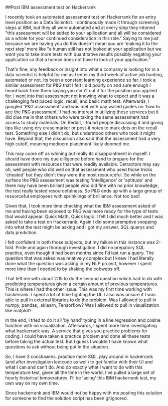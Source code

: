 ##Post IBM assessment test on Hackerrank

I recently took an automated assessment test on Hackerrank for an entry level position as a Data Scientist. I continuously made it through screening steps at IBM, but they all were automated and at every step they intoned "this assessment will be added to your apllication and all will be considered as a whole for your continued consideration in this role." Saying to me just becuase we are having you do this doesn't mean you are 'making it to the next step' more like "a human still has not looked at your application but we want you to take more tests with quantitative results possibly negating your application so that a human does not have to look at your application."

That's fine, any feedback or insight into what a company is looking for in a data scientist is helpful for me as I enter my third week of active job hunting, automated or not. Its been a constant learning experience so far. I took a similar assessment for P&G that I felt I did poorly on and sure enough I heard back from them saying you didn't cut it for the position you applied for. I went into that assessment not knowing what to expect and it was a challenging fast paced logic, recall, and basic math test. Afterwards, I googled 'P&G assessment' and was met with pay walled guides on 'how to ace the P&G assessment.' I had no interest in utilizing these services but it did clue me in that others who were taking the same assessment had access to study materials. On Reddit, I found people discussing it and giving tips like using dry erase marker or post-it notes to mark dots on the recall test. Something else I didn't do, but understood others who took it might have. Beyond that, the discussion also said that the assessment had a very high cutoff, meaning mediocre placement likely doomed me.

This may come off as whining but really its disappointment in myself. I should have done my due dilligence before hand to prepare for the assessment with resources that were readily available. Detractors may say oh, well people who did well on that assessment who used those tricks 'cheated' but they didn't they were the most resourceful. So while on the surface the P&G assessment was testing 'intelligence' or 'aptitude' and there may have been brillant people who did fine with no prior knowledge, the test really tested resourcefulness. So P&G ends up with a large group of resuorceful employees with sprinklings of brilliance. Not too bad!

Given that, I took more time checking what the IBM assessment asked of me and having been exposed to P&G was more ready for the type of tests that would appear. Quick Math, Quick logic. I felt I did much better and I was asked to take a test on Hackerrank. Again I did some premptive snopping into what the test might be asking and I got my answer. SQL querys and data prediction.

I felt confident in both those subjects, but my failure in this instance was 2-fold. Pride and again thorough investigation. I did no prepatory SQL practice, even though it had been months since I'd last run a query. The question that was asked was relatively complex but I knew I had literally done what the question was asking in my NLP project, however I spent more time than I needed to by shaking the cobwebs off.

That left me with about 2:15 to do the second question which had to do with predicting temperatures given a certain amount of previous temperatures. This is where I had the other issue. This was my first time working with hackerrank. I spent a lot of time fighting the UI. I also was unsure if I was able to pull in external libraries to do the problem. Was I allowed to pull in numpy, pandas, ,sklearn, Tensorflow? Was I allowed to pull in visualization like matplot?

In the end, I tried to do it all 'by hand' typing in a line regression and cosine function with no visualization. Afterwards, I spent more time investigating what hackerrank was. A service that gives you practice problems for coding. I could have taken a practice problem and done all these tests before taking the actual test. But I guess I wouldn't have known what questions to ask without being put in the situation.

So, I have 3 conclusions. practice more SQL. play around in hackerrank (and after investigation leetcode as well) to get familar with their UI and what I can and can't do. And do exactly what I want to do with this temperature test, given all the time in the world. I've pulled a large set of hourly historical temperatures. I'll be 'acing' this IBM hackerrank test, my own way on my own time.

Since hackerrank and IBM would not be happy with me posting this solution for someone to find the solution script has been gitignored.
